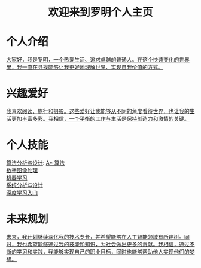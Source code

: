 # <center> 欢迎来到罗明个人主页 </center>

#  个人介绍
[大家好，我是罗明，一个热爱生活、追求卓越的普通人。在这个快速变化的世界里，我一直在寻找能够让我更好地理解世界、实现自我价值的方式。](https://chengwenwu.github.io/warehouse-management-system)<br>

#  兴趣爱好
[我喜欢阅读、旅行和摄影。这些爱好让我能够从不同的角度看待世界，也让我的生活更加丰富多彩。我相信，一个平衡的工作与生活是保持创造力和激情的关键。](https://chengwenwu.github.io/web2.0)

# 个人技能
[算法分析与设计](https://github.com/chengwenwu/algorithms-analysis-and-design): [A* 算法](https://chengwenwu.github.io/algorithms-analysis-and-design/A*%20algorithm)<br>
[数字图像处理](https://github.com/chengwenwu/digital-image-process)<br>
[机器学习](https://chengwenwu.github.io/ML/)<br>
[系统分析与设计](https://chengwenwu.github.io/OOAD) <br>
[深度学习入门](https://chengwenwu.github.io/DeepLearning)<br>
# 未来规划
[未来，我计划继续深化我的技术专长，并希望能够在人工智能领域有所建树。同时，我也希望能够通过我的技能和知识，为社会做出更多的贡献。我相信，通过不断的学习和实践，我能够实现自己的职业目标，同时也能够帮助他人实现他们的梦想。](https://chengwenwu.github.io/DeepLearning)<br>
